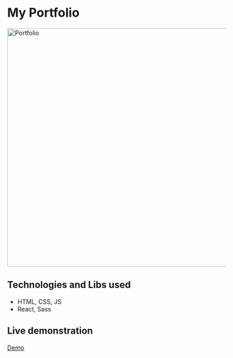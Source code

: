 # My Portfolio

<img src="https://i.postimg.cc/T3MGpkSN/portf.png" alt="Portfolio" width="550px"/>

## Technologies and Libs used

- HTML, CSS, JS
- React, Sass

## Live demonstration

[Demo](https://joao-lemos.netlify.app)
